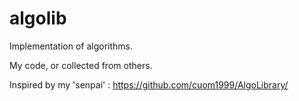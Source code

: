 # algolib
Implementation of algorithms.

My code, or collected from others.

Inspired by my 'senpai' : https://github.com/cuom1999/AlgoLibrary/
